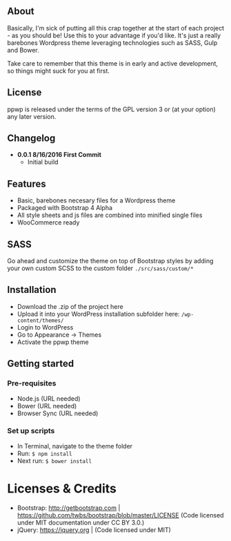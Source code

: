## About

Basically, I'm sick of putting all this crap together at the start of each project - as you should be! Use this to your advantage if you'd like. It's just a really barebones Wordpress theme leveraging technologies such as SASS, Gulp and Bower.

Take care to remember that this theme is in early and active development, so things might suck for you at first.

## License
ppwp is released under the terms of the GPL version 3 or (at your option) any later version.

## Changelog
- **0.0.1 8/16/2016 First Commit**
	- Initial build

## Features

- Basic, barebones necesary files for a Wordpress theme
- Packaged with Bootstrap 4 Alpha
- All style sheets and js files are combined into minified single files
- WooCommerce ready

## SASS

Go ahead and customize the theme on top of Bootstrap styles by adding your own custom SCSS to the custom folder `./src/sass/custom/*`

## Installation

- Download the .zip of the project here
- Upload it into your WordPress installation subfolder here: `/wp-content/themes/`
- Login to WordPress
- Go to Appearance &#8594; Themes
- Activate the ppwp theme

## Getting started

### Pre-requisites
- Node.js (URL needed)
- Bower (URL needed)
- Browser Sync (URL needed)

### Set up scripts
- In Terminal, navigate to the theme folder
- Run: `$ npm install` 
- Next run: `$ bower install` 

Licenses & Credits
=
- Bootstrap: http://getbootstrap.com | https://github.com/twbs/bootstrap/blob/master/LICENSE (Code licensed under MIT documentation under CC BY 3.0.)
- jQuery: https://jquery.org | (Code licensed under MIT)
